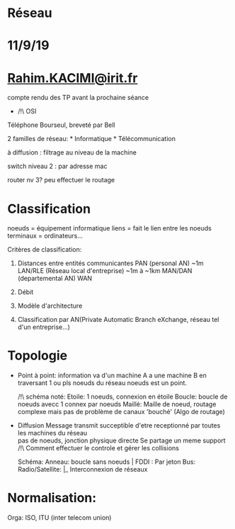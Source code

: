 # Réseau
# 11/9/19
# Rahim.KACIMI@irit.fr

compte rendu des TP avant la prochaine séance

* /!\ OSI

Téléphone Bourseul, breveté par Bell

2 familles de réseau: * Informatique * Télécommunication

à diffusion : filtrage au niveau de la machine

switch niveau 2 : par adresse mac

router  nv 3? peu effectuer le routage

# Classification
noeuds = équipement informatique
liens = fait le lien entre les noeuds
terminaux = ordinateurs...

Critères de classification:
1. Distances entre entités communicantes
	PAN (personal AN) ~1m
	LAN/RLE (Réseau local d'entreprise) ~1m à ~1km
	MAN/DAN (departemental AN)
	WAN	

2. Débit
3. Modèle d'architecture
4. Classification par AN(Private Automatic Branch eXchange, réseau tel d'un entreprise...)

# Topologie

* Point à point:
	information va d'un machine A a une machine B en traversant 1 ou pls noeuds du réseau
	noeuds est un point.

	/!\ schéma noté:
		Etoile: 1 noeuds, connexion en étoile
		Boucle:	boucle de noeuds avecc 1 connex par noeuds
		Maillé:	Maille de noeud, routage complexe mais pas de problème de canaux 'bouché'
			(Algo de routage)
* Diffusion
	Message transmit succeptible d'etre receptionné par toutes les machines du réseau	
	pas de noeuds, jonction physique directe
	Se partage un meme support
	/!\ Comment effectuer le controle et gérer les collisions
	
	Schéma:
		Anneau: boucle sans noeuds | FDDI : Par jeton
		Bus: 
		Radio/Satellite:
|_ Interconnexion de réseaux


# Normalisation:
Orga: ISO, ITU (inter telecom union)

